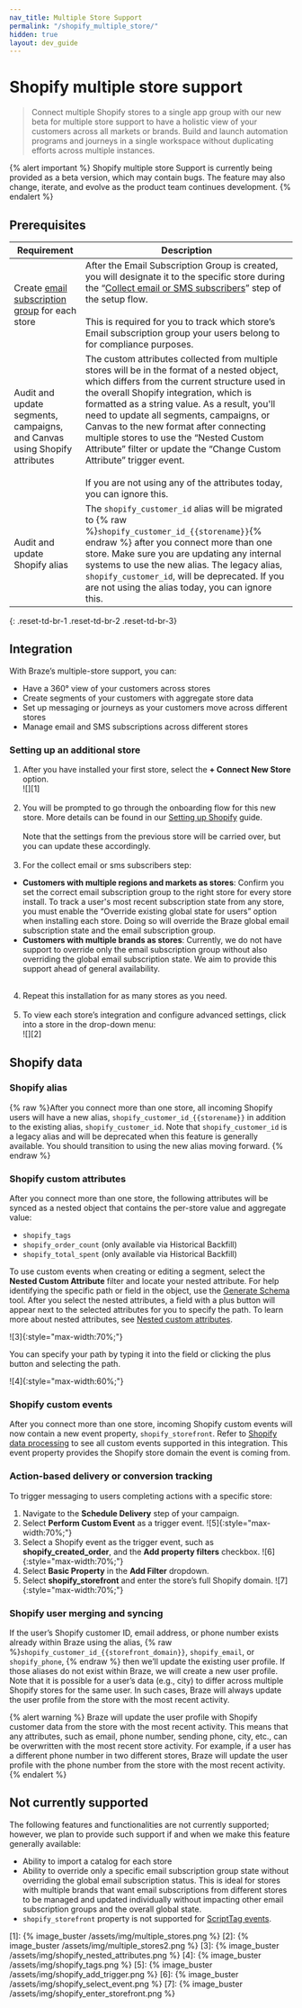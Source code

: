 ```yaml
---
nav_title: Multiple Store Support
permalink: "/shopify_multiple_store/"
hidden: true
layout: dev_guide
---
```


# Shopify multiple store support

> Connect multiple Shopify stores to a single app group with our new beta for multiple store support to have a holistic view of your customers across all markets or brands. Build and launch automation programs and journeys in a single workspace without duplicating efforts across multiple instances. 

{% alert important %}
Shopify multiple store Support is currently being provided as a beta version, which may contain bugs. The feature may also change, iterate, and evolve as the product team continues development. 
{% endalert %}

## Prerequisites

| Requirement | Description |
| ----------- | ----------- |
| Create [email subscription group]({{site.baseurl}}/user_guide/message_building_by_channel/email/managing_user_subscriptions#create-a-group) for each store | After the Email Subscription Group is created, you will designate it to the specific store during the “[Collect email or SMS subscribers]({{site.baseurl}}/partners/message_orchestration/channel_extensions/ecommerce/shopify/setting_up_shopify/#step-5-collect-email-or-sms-subscribers)” step of the setup flow.<br><br>This is required for you to track which store’s Email subscription group your users belong to for compliance purposes. |
| Audit and update segments, campaigns, and Canvas using Shopify attributes | The custom attributes collected from multiple stores will be in the format of a nested object, which differs from the current structure used in the overall Shopify integration, which is formatted as a string value. As a result, you'll need to update all segments, campaigns, or Canvas to the new format after connecting multiple stores to use the “Nested Custom Attribute” filter or update the “Change Custom Attribute” trigger event.<br><br>If you are not using any of the attributes today, you can ignore this. |
| Audit and update Shopify alias | The `shopify_customer_id` alias will be migrated to {% raw %}`shopify_customer_id_{{storename}}`{% endraw %} after you connect more than one store. Make sure you are updating any internal systems to use the new alias. The legacy alias, `shopify_customer_id`, will be deprecated. If you are not using the alias today, you can ignore this. |
{: .reset-td-br-1 .reset-td-br-2 .reset-td-br-3}

## Integration
With Braze’s multiple-store support, you can:
- Have a 360° view of your customers across stores
- Create segments of your customers with aggregate store data 
- Set up messaging or journeys as your customers move across different stores
- Manage email and SMS subscriptions across different stores

### Setting up an additional store
1. After you have installed your first store, select the **+ Connect New Store** option.<br>![][1]<br><br>
2. You will be prompted to go through the onboarding flow for this new store. More details can be found in our [Setting up Shopify]({{site.baseurl}}/partners/message_orchestration/channel_extensions/ecommerce/shopify/setting_up_shopify/#step-2-brazes-setup-wizard) guide.<br><br>Note that the settings from the previous store will be carried over, but you can update these accordingly.<br><br>
3. For the collect email or sms subscribers step:
- **Customers with multiple regions and markets as stores**: Confirm you set the correct email subscription group to the right store for every store install. To track a user's most recent subscription state from any store, you must enable the “Override existing global state for users” option when installing each store. Doing so will override the Braze global email subscription state and the email subscription group.
- **Customers with multiple brands as stores**: Currently, we do not have support to override only the email subscription group without also overriding the global email subscription state. We aim to provide this support ahead of general availability.<br><br>
4. Repeat this installation for as many stores as you need.<br><br>
5. To view each store’s integration and configure advanced settings, click into a store in the drop-down menu:<br>![][2]

## Shopify data

### Shopify alias

{% raw %}After you connect more than one store, all incoming Shopify users will have a new alias, `shopify_customer_id_{{storename}}` in addition to the existing alias, `shopify_customer_id`. Note that `shopify_customer_id` is a legacy alias and will be deprecated when this feature is generally available. You should transition to using the new alias moving forward. {% endraw %}

### Shopify custom attributes

After you connect more than one store, the following attributes will be synced as a nested object that contains the per-store value and aggregate value:
- `shopify_tags`
- `shopify_order_count` (only available via Historical Backfill)
- `shopify_total_spent` (only available via Historical Backfill)

To use custom events when creating or editing a segment, select the **Nested Custom Attribute** filter and locate your nested attribute. For help identifying the specific path or field in the object, use the [Generate Schema]({{site.baseurl}}/user_guide/data_and_analytics/custom_data/custom_attributes/nested_custom_attribute_support#generate-schema) tool. After you select the nested attributes, a field with a plus button will appear next to the selected attributes for you to specify the path. To learn more about nested attributes, see [Nested custom attributes]({{site.baseurl}}/user_guide/data_and_analytics/custom_data/custom_attributes/nested_custom_attribute_support/).

![3]{:style="max-width:70%;"}

You can specify your path by typing it into the field or clicking the plus button and selecting the path.

![4]{:style="max-width:60%;"}

### Shopify custom events

After you connect more than one store, incoming Shopify custom events will now contain a new event property, `shopify_storefront`. Refer to [Shopify data processing]({{site.baseurl}}/partners/message_orchestration/channel_extensions/ecommerce/shopify/shopify_data_processing#supported-shopify-events) to see all custom events supported in this integration. This event property provides the Shopify store domain the event is coming from.

### Action-based delivery or conversion tracking

To trigger messaging to users completing actions with a specific store:

1. Navigate to the **Schedule Delivery** step of your campaign.
2. Select **Perform Custom Event** as a trigger event.
![5]{:style="max-width:70%;"}
3. Select a Shopify event as the trigger event, such as **shopify_created_order**, and the **Add property filters** checkbox.
![6]{:style="max-width:70%;"}
4. Select **Basic Property** in the **Add Filter** dropdown.
5. Select **shopify_storefront** and enter the store’s full Shopify domain.
![7]{:style="max-width:70%;"}


### Shopify user merging and syncing

If the user’s Shopify customer ID, email address, or phone number exists already within Braze using the alias, {% raw %}`shopify_customer_id_{{storefront_domain}}`, `shopify_email`, or `shopify_phone`, {% endraw %} then we’ll update the existing user profile. If those aliases do not exist within Braze, we will create a new user profile. Note that it is possible for a user’s data (e.g., city) to differ across multiple Shopify stores for the same user. In such cases, Braze will always update the user profile from the store with the most recent activity. 

{% alert warning %}
Braze will update the user profile with Shopify customer data from the store with the most recent activity. This means that any attributes, such as email, phone number, sending phone, city, etc., can be overwritten with the most recent store activity. For example, if a user has a different phone number in two different stores, Braze will update the user profile with the phone number from the store with the most recent activity.
{% endalert %}

## Not currently supported

The following features and functionalities are not currently supported; however, we plan to provide such support if and when we make this feature generally available:
- Ability to import a catalog for each store
- Ability to override only a specific email subscription group state without overriding the global email subscription status. This is ideal for stores with multiple brands that want email subscriptions from different stores to be managed and updated individually without impacting other email subscription groups and the overall global state.
- `shopify_storefront` property is not supported for [ScriptTag events]({{site.baseurl}}/partners/message_orchestration/channel_extensions/ecommerce/shopify/shopify_data_processing#supported-shopify-events).

[1]: {% image_buster /assets/img/multiple_stores.png %}
[2]: {% image_buster /assets/img/multiple_stores2.png %}
[3]: {% image_buster /assets/img/shopify_nested_attributes.png %}
[4]: {% image_buster /assets/img/shopify_tags.png %}
[5]: {% image_buster /assets/img/shopify_add_trigger.png %}
[6]: {% image_buster /assets/img/shopify_select_event.png %}
[7]: {% image_buster /assets/img/shopify_enter_storefront.png %}

